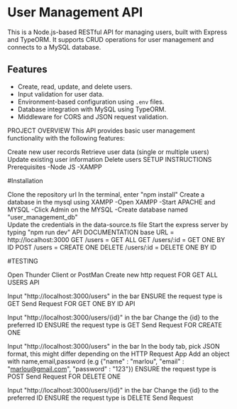 # User Management API

This is a Node.js-based RESTful API for managing users, built with Express and TypeORM. It supports CRUD operations for user management and connects to a MySQL database.

## Features

- Create, read, update, and delete users.
- Input validation for user data.
- Environment-based configuration using `.env` files.
- Database integration with MySQL using TypeORM.
- Middleware for CORS and JSON request validation.  

PROJECT OVERVIEW This API provides basic user management functionality with the following features:

Create new user records
Retrieve user data (single or multiple users)
Update existing user information
Delete users
SETUP INSTRUCTIONS Prerequisites -Node JS -XAMPP

#Installation

Clone the repository url
In the terminal, enter "npm install"
Create a database in the mysql using XAMPP -Open XAMPP -Start APACHE and MYSQL -Click Admin on the MYSQL -Create database named "user_management_db"\
Update the credentials in the data-source.ts file
Start the express server by typing "npm run dev"
API DOCUMENTATION base URL = http://localhost:3000 GET /users = GET ALL GET /users/:id = GET ONE BY ID POST /users = CREATE ONE DELETE /users/:id = DELETE ONE BY ID

#TESTING

Open Thunder Client or PostMan
Create new http request
FOR GET ALL USERS API

Input "http://localhost:3000/users" in the bar
ENSURE the request type is GET
Send Request
FOR GET ONE BY ID API

Input "http://localhost:3000/users/{id}" in the bar
Change the {id} to the preferred ID
ENSURE the request type is GET
Send Request
FOR CREATE ONE

Input "http://localhost:3000/users" in the bar
In the body tab, pick JSON format, this might differ depending on the HTTP Request App
Add an object with name,email,password (e.g {"name" : "marlou", "email" : "marlou@gmail.com", "password" : "123"})
ENSURE the request type is POST
Send Request
FOR DELETE ONE

Input "http://localhost:3000/users/{id}" in the bar
Change the {id} to the preferred ID
ENSURE the request type is DELETE
Send Request
